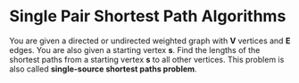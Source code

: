 # Single Pair Shortest Path Algorithms

You are given a directed or undirected weighted graph with **V** vertices and **E** edges. You are also given a starting vertex **s**. Find the lengths of the shortest paths from a starting vertex **s** to all other vertices. This problem is also called **single-source shortest paths problem**.